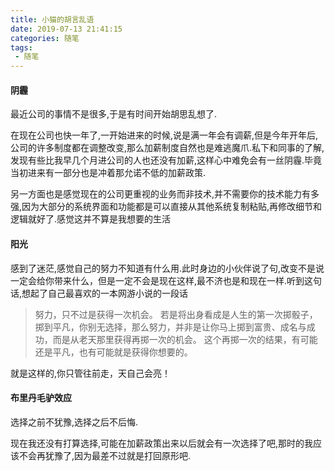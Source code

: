 ```yaml
---
title: 小猫的胡言乱语
date: 2019-07-13 21:41:15
categories: 随笔
tags:
 - 随笔
---
```

#### 阴霾
最近公司的事情不是很多,于是有时间开始胡思乱想了.
<!--more-->
在现在公司也快一年了,一开始进来的时候,说是满一年会有调薪,但是今年开年后,公司的许多制度都在调整改变,那么加薪制度自然也是难逃魔爪.私下和同事的了解,发现有些比我早几个月进公司的人也还没有加薪,这样心中难免会有一丝阴霾.毕竟当初进来有一部分也是冲着那允诺不低的加薪政策.

另一方面也是感觉现在的公司更重视的业务而非技术,并不需要你的技术能力有多强,因为大部分的系统界面和功能都是可以直接从其他系统复制粘贴,再修改细节和逻辑就好了.感觉这并不算是我想要的生活

#### 阳光
感到了迷茫,感觉自己的努力不知道有什么用.此时身边的小伙伴说了句,改变不是说一定会给你带来什么，但是一定不会是现在这样,最不济也是和现在一样.听到这句话,想起了自己最喜欢的一本网游小说的一段话
> 努力，只不过是获得一次机会。
若是将出身看成是人生的第一次掷骰子，掷到平凡，你别无选择，那么努力，并非是让你马上掷到富贵、成名与成功，而是从老天那里获得再掷一次的机会。
这个再掷一次的结果，有可能还是平凡，也有可能就是获得你想要的。

就是这样的,你只管往前走，天自己会亮！

#### 布里丹毛驴效应
选择之前不犹豫,选择之后不后悔.

现在我还没有打算选择,可能在加薪政策出来以后就会有一次选择了吧,那时的我应该不会再犹豫了,因为最差不过就是打回原形吧.